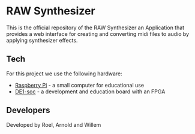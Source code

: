 RAW Synthesizer 
=========

This is the official repository of the RAW Synthesizer an Application that provides a web interface for creating and converting midi files to audio by applying synthesizer effects. 

Tech
-----------

For this project we use the following hardware:

* [Raspberry Pi] - a small computer for educational use
* [DE1-soc] - a development and education board with an FPGA 


[Raspberry Pi]:http://uk.rs-online.com/web/p/processor-microcontroller-development-kits/7568308/
[DE1-Soc]:http://www.altera.com/education/univ/materials/boards/de1-soc/unv-de1-soc-board.html

Developers
-----------
Developed by Roel, Arnold and Willem
